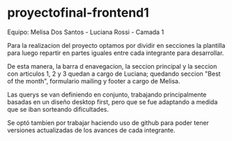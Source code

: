 # proyectofinal-frontend1

Equipo: Melisa Dos Santos - Luciana Rossi - Camada 1

Para la realizacion del proyecto optamos por dividir en secciones la plantilla 
para luego repartir en partes iguales entre cada integrante para desarrollar.

De esta manera, la barra d enavegacion, la seccion principal y la seccion con
articulos 1, 2 y 3 quedan a cargo de Luciana; quedando seccion "Best of the month", 
formulario mailing y footer a cargo de Melisa.

Las querys se van definiendo en conjunto, trabajando principalmente basadas en un
diseño desktop first, pero que se fue adaptando a medida que se iban sorteando dificultades.

Se optó tambien por trabajar haciendo uso de github para poder tener versiones actualizadas
de los avances de cada integrante.
